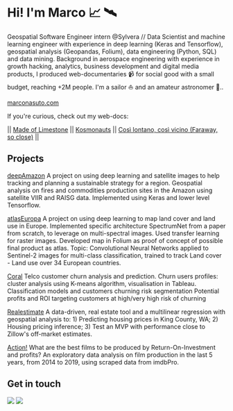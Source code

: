 # Hi! I'm Marco 📈 🛰️
Geospatial Software Engineer intern @Sylvera // Data Scientist and machine learning engineer with experience in deep learning (Keras and Tensorflow), geospatial analysis (Geopandas, Folium), data engineering (Python, SQL)  and data mining. Background in aerospace engineering with experience in growth hacking, analytics, business development and digital media products, I produced web-documentaries 📹 for social good with a small budget, reaching +2M people. I'm a sailor ⛵ and an amateur astronomer 🔭..

[marconasuto.com](www.marconasuto.com)

If you're curious, check out my web-docs:

|| [Made of Limestone](https://madeoflimestone.com/) || 
[Kosmonauts](https://kosmonauts.co/) ||
[Così lontano, così vicino (Faraway, so close)](https://cosivicino.kosmonauts.co/) ||

## Projects

[deepAmazon](https://github.com/marconasuto/deepamazon)
A project on using deep learning and satellite images to help tracking and planning a sustainable strategy for a region. Geospatial analysis on fires and commodities production sites in the Amazon using satellite VIIR and RAISG data. Implemented using Keras and lower level Tensorflow.

[atlasEuropa](https://github.com/marconasuto/atlasEuropa)
A project on using deep learning to map land cover and land use in Europe. Implemented specific architecture SpectrumNet from a paper from scratch, to leverage on multi-spectral images. Used transfer learning for raster images. Developed map in Folium as proof of concept of possible final product as atlas. Topic: Convolutional Neural Networks applied to Sentinel-2 images for multi-class classification, trained to track Land cover - Land use over 34 European countries.

[Coral](https://github.com/marconasuto/coral)
Telco customer churn analysis and prediction.
Churn users profiles: cluster analysis using K-means algorithm, visualisation in Tableau.
Classification models and customers churning risk segmentation
Potential profits and ROI targeting customers at high/very high risk of churning

[Realestimate](https://github.com/marconasuto/realestimate)
A data-driven, real estate tool and a multilinear regression with geospatial analysis to: 1) Predicting housing prices in King County, WA; 2) Housing pricing inference; 3) Test an MVP with performance close to Zillow's off-market estimates.

[Action!](https://github.com/marconasuto/films-EDA-project-mod-1)
What are the best films to be produced by Return-On-Investment and profits? An exploratory data analysis on film production in the last 5 years, from 2014 to 2019, using scraped data from imdbPro.

## Get in touch
[![](https://img.shields.io/badge/LinkedIn-0077B5?style=for-the-badge&logo=linkedin&logoColor=white)](https://www.linkedin.com/in/marconasuto/) [![](https://img.shields.io/badge/Twitter-1DA1F2?style=for-the-badge&logo=twitter&logoColor=white)](https://twitter.com/MarcoNasuto)

